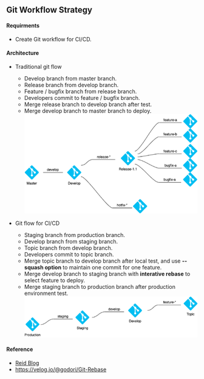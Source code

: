 ## Git Workflow Strategy

#### Requirments
- Create Git workflow for CI/CD.

#### Architecture
- Traditional git flow
  - Develop branch from master branch.
  - Release branch from develop branch.
  - Feature / bugfix branch from release branch.
  - Developers commit to feature / bugfix branch.
  - Merge release branch to develop branch after test.
  - Merge develop branch to master branch to deploy.
![git-flow](./images/git-flow-1.png)

- Git flow for CI/CD
  - Staging branch from production branch.
  - Develop branch from staging branch.
  - Topic branch from develop branch.
  - Developers commit to topic branch.
  - Merge topic branch to develop branch after local test, and use **--squash option** to maintain one commit for one feature.
  - Merge develop branch to staging branch with **interative rebase** to select feature to deploy.
  - Merge staging branch to production branch after production environment test.
  ![git-flow](./images/git-flow-2.png)

#### Reference
- [Reid Blog](https://blog.ull.im/engineering/2019/06/25/git-workflow-for-ci-cd.html)
- https://velog.io/@godori/Git-Rebase
